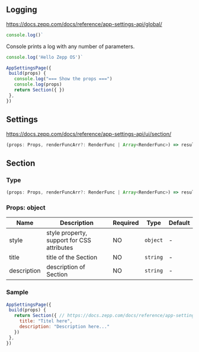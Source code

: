 ## Logging
https://docs.zepp.com/docs/reference/app-settings-api/global/

 ```Javascript
console.log()`
 ```

Console prints a log with any number of parameters.

 ```Javascript
 console.log('Hello Zepp OS')`
 ```

 ```Javascript
 AppSettingsPage({
  build(props) {
    console.log("=== Show the props ===")
    console.log(props)
    return Section({ }) 
  },
})
 ```

## Settings

https://docs.zepp.com/docs/reference/app-settings-api/ui/section/
 ```Javascript
(props: Props, renderFuncArr?: RenderFunc | Array<RenderFunc>) => result: RenderFunc
 ```

## Section

### Type

```javascript
(props: Props, renderFuncArr?: RenderFunc | Array<RenderFunc>) => result: RenderFunc
```

### Props: object

| Name        | Description                                | Required | Type     | Default |
| ----------- | ------------------------------------------ | -------- | -------- | ------- |
| style       | style property, support for CSS attributes | NO       | `object` | -       |
| title       | title of the Section                       | NO       | `string` | -       |
| description | description of Section                     | NO       | `string` | -       |

### Sample

 ```Javascript
AppSettingsPage({
  build(props) {
    return Section({ // https://docs.zepp.com/docs/reference/app-settings-api/ui/section/
      title: "Titel here",
      description: "Description here..."
    }) 
  },
})
 ```

